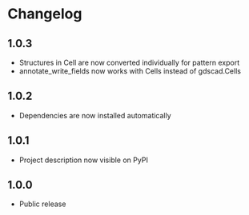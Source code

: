 Changelog
=========

1.0.3
-----
* Structures in Cell are now converted individually for pattern export
* annotate_write_fields now works with Cells instead of gdscad.Cells

1.0.2
-----
* Dependencies are now installed automatically

1.0.1
-----
* Project description now visible on PyPI

1.0.0
-----
* Public release
